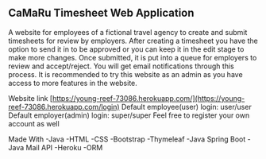 ## CaMaRu Timesheet Web Application
A website for employees of a fictional travel agency to create and submit timesheets for review by employers. After creating a timesheet you have the option to send it in to be approved or you can keep it in the edit stage to make more changes. Once submitted, it is put into a queue for employers to review and accept/reject. You will get email notifications through this process. It is recommended to try this website as an admin as you have access to more features in the website.

Website link
[https://young-reef-73086.herokuapp.com/](https://young-reef-73086.herokuapp.com/login)
Default employee(user) login: user/user
Default employer(admin) login: super/super
Feel free to register your own account as well

Made With
-Java
-HTML
-CSS
-Bootstrap
-Thymeleaf
-Java Spring Boot
-Java Mail API
-Heroku
-ORM
